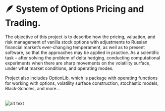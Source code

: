 # :feather: System of Options Pricing and Trading.

The objective of this project is to describe how the pricing, valuation, and risk management of vanilla stock options with adjustments to Russian financial market’s ever-changing temperament, as well as to present software, so that the approaches may be applied in practice. As a scientific task – after solving the problem of delta hedging, conducting computational experiments when there are sharp movements on the volatility surface, under what market conditions, and operating modes.

Project also includes OptionLib, which is package with operating functions for working with options, volatility surface construction, stochastic models, Black-Scholes, and more...







\
![alt text](https://cdn.phenompeople.com/CareerConnectResources/prod/IMC1GLOBAL/images/Untitleddesign57-1632396334098.png)



